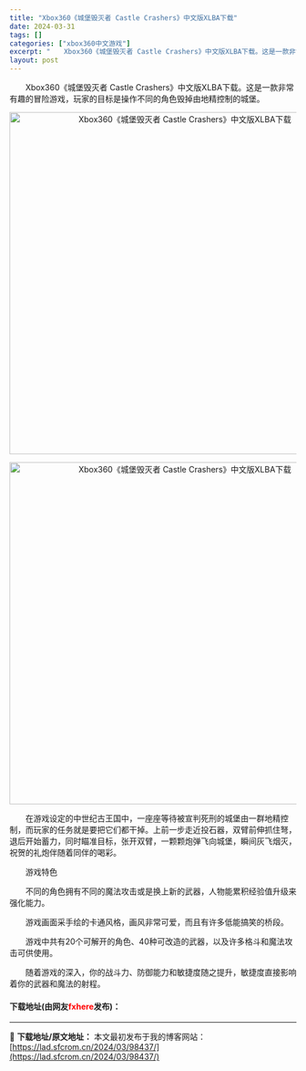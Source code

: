 ```yaml
---
title: "Xbox360《城堡毁灭者 Castle Crashers》中文版XLBA下载"
date: 2024-03-31
tags: []
categories: ["xbox360中文游戏"]
excerpt: "　　Xbox360《城堡毁灭者 Castle Crashers》中文版XLBA下载。这是一款非常有趣的冒险游戏，玩家的目标是操作不同的角色毁掉由地精控制的城堡。 　　在游戏设定的中世纪古王国中，一座座等待被宣判死刑的城堡由一群地精控制，而玩家的任务就是要把它们都干掉。上前一步走近投石器，双臂前伸抓住&hellip;"
layout: post
---
```


 <p>　　Xbox360《城堡毁灭者 Castle Crashers》中文版XLBA下载。这是一款非常有趣的冒险游戏，玩家的目标是操作不同的角色毁掉由地精控制的城堡。</p> <p align="center"><img align="" border="0" src="https://lad.sfcrom.cn/wp-content/uploads/2024/03/20240330_660840248be35.jpg" width="600" alt="Xbox360《城堡毁灭者 Castle Crashers》中文版XLBA下载" /></p> <p align="center"><img align="" border="0" src="https://lad.sfcrom.cn/wp-content/uploads/2024/03/20240330_66084025007f0.jpg" width="600" alt="Xbox360《城堡毁灭者 Castle Crashers》中文版XLBA下载" /></p> <p>　　在游戏设定的中世纪古王国中，一座座等待被宣判死刑的城堡由一群地精控制，而玩家的任务就是要把它们都干掉。上前一步走近投石器，双臂前伸抓住弩，退后开始蓄力，同时瞄准目标，张开双臂，一颗颗炮弹飞向城堡，瞬间灰飞烟灭，祝贺的礼炮伴随着同伴的喝彩。</p> <p>　　游戏特色</p> <p>　　不同的角色拥有不同的魔法攻击或是换上新的武器，人物能累积经验值升级来强化能力。</p> <p>　　游戏画面采手绘的卡通风格，画风非常可爱，而且有许多低能搞笑的桥段。</p> <p>　　游戏中共有20个可解开的角色、40种可改造的武器，以及许多格斗和魔法攻击可供使用。</p> <p>　　随着游戏的深入，你的战斗力、防御能力和敏捷度随之提升，敏捷度直接影响着你的武器和魔法的射程。</p> <p><h4>下载地址(由网友<font color="red">fxhere</font>发布)：</h4></p> 

---
📖 **下载地址/原文地址：** 本文最初发布于我的博客网站：[https://lad.sfcrom.cn/2024/03/98437/](https://lad.sfcrom.cn/2024/03/98437/)
